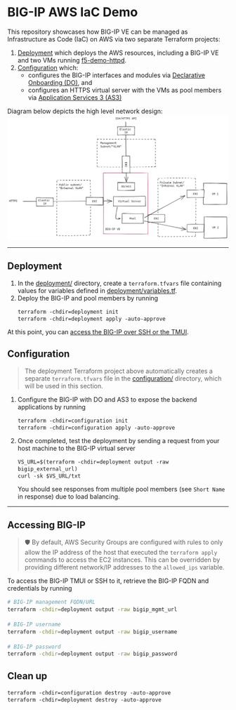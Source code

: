 # BIG-IP AWS IaC Demo

This repository showcases how BIG-IP VE can be managed as Infrastructure as Code (IaC) on AWS via two separate Terraform projects:
1. [Deployment](./deployment/) which deploys the AWS resources, including a BIG-IP VE and two VMs running [f5-demo-httpd](https://github.com/f5devcentral/f5-demo-httpd).
1. [Configuration](./configuration/) which:
    - configures the BIG-IP interfaces and modules via [Declarative Onboarding (DO)](https://clouddocs.f5.com/products/extensions/f5-declarative-onboarding/latest/), and
    - configures an HTTPS virtual server with the VMs as pool members via [Application Services 3 (AS3)](https://clouddocs.f5.com/products/extensions/f5-appsvcs-extension/latest/)

Diagram below depicts the high level network design:
![BIG-IP AWS IaC Demo Design](./docs/images/design.png)

---

## Deployment

1. In the [deployment/](deployment/) directory, create a `terraform.tfvars` file containing values for variables defined in [deployment/variables.tf](./deployment/variables.tf).
1. Deploy the BIG-IP and pool members by running
    ```
    terraform -chdir=deployment init
    terraform -chdir=deployment apply -auto-approve
    ```

At this point, you can [access the BIG-IP over SSH or the TMUI](#accessing-big-ip).

## Configuration

> The deployment Terraform project above automatically creates a separate `terraform.tfvars` file in the [configuration/](configuration/) directory, which will be used in this section.

1. Configure the BIG-IP with DO and AS3 to expose the backend applications by running
    ```
    terraform -chdir=configuration init
    terraform -chdir=configuration apply -auto-approve
    ```
1. Once completed, test the deployment by sending a request from your host machine to the BIG-IP virtual server
    ```
    VS_URL=$(terraform -chdir=deployment output -raw bigip_external_url)
    curl -sk $VS_URL/txt
    ```
    You should see responses from multiple pool members (see `Short Name` in response) due to load balancing.

___

## Accessing BIG-IP

> 🛡️ By default, AWS Security Groups are configured with rules to only allow the IP address of the host that executed the `terraform apply` commands to access the EC2 instances. This can be overridden by providing different network/IP addresses to the `allowed_ips` variable.

To access the BIG-IP TMUI or SSH to it, retrieve the BIG-IP FQDN and credentials by running
```bash
# BIG-IP management FQDN/URL
terraform -chdir=deployment output -raw bigip_mgmt_url

# BIG-IP username
terraform -chdir=deployment output -raw bigip_username

# BIG-IP password
terraform -chdir=deployment output -raw bigip_password
```

## Clean up

```
terraform -chdir=configuration destroy -auto-approve
terraform -chdir=deployment destroy -auto-approve
```
